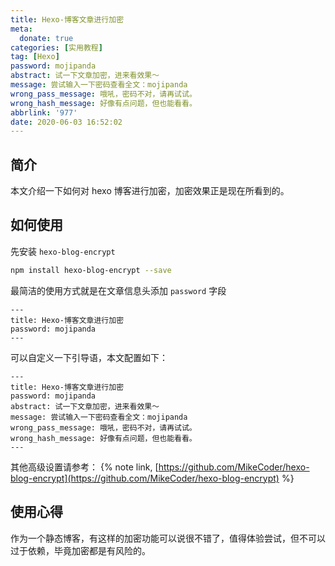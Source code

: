 ```yaml
---
title: Hexo-博客文章进行加密
meta:
  donate: true
categories: [实用教程]
tag: [Hexo]
password: mojipanda
abstract: 试一下文章加密，进来看效果～
message: 尝试输入一下密码查看全文：mojipanda
wrong_pass_message: 哦吼，密码不对，请再试试。
wrong_hash_message: 好像有点问题，但也能看看。
abbrlink: '977'
date: 2020-06-03 16:52:02
---
```


## 简介
本文介绍一下如何对 hexo 博客进行加密，加密效果正是现在所看到的。

## 如何使用
先安装 `hexo-blog-encrypt`
```bash
npm install hexo-blog-encrypt --save
```

最简洁的使用方式就是在文章信息头添加 `password` 字段
```
---
title: Hexo-博客文章进行加密
password: mojipanda
---
```

可以自定义一下引导语，本文配置如下：
```
---
title: Hexo-博客文章进行加密
password: mojipanda
abstract: 试一下文章加密，进来看效果～
message: 尝试输入一下密码查看全文：mojipanda
wrong_pass_message: 哦吼，密码不对，请再试试。
wrong_hash_message: 好像有点问题，但也能看看。
---
```

其他高级设置请参考：
{% note link, [https://github.com/MikeCoder/hexo-blog-encrypt](https://github.com/MikeCoder/hexo-blog-encrypt) %}

## 使用心得
作为一个静态博客，有这样的加密功能可以说很不错了，值得体验尝试，但不可以过于依赖，毕竟加密都是有风险的。
